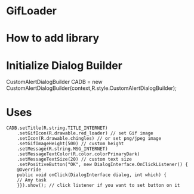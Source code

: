 # GifLoader

# How to add library

# Initialize Dialog Builder 
CustomAlertDialogBuilder CADB = new CustomAlertDialogBuilder(context,R.style.CustomAlertDialogBuilder);

# Uses

    CADB.setTitle(R.string.TITLE_INTERNET)
        .setGifIcon(R.drawable.red_loader) // set Gif image               
        .setIcon(R.drawable.chingles) // or set png/jpeg image 
        .setGifImageHeight(500) // custom height 
        .setMessage(R.string.MSG_INTERNET)
        .setMessageTextColor(R.color.colorPrimaryDark)
        .setMessageTextSize(20) // custom text size
        .setPositiveButton("OK", new DialogInterface.OnClickListener() {
        @Override
        public void onClick(DialogInterface dialog, int which) {
        // Any task
        }}).show(); // click listener if you want to set button on it 
                

             
